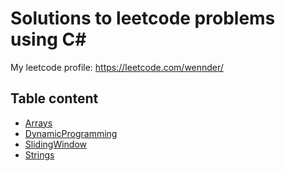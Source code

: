 # Solutions to leetcode problems using C#

My leetcode profile: https://leetcode.com/wennder/

## Table content
* [Arrays](/Arrays)
* [DynamicProgramming](/DynamicProgramming)
* [SlidingWindow](/SlidingWindow)
* [Strings](/Strings)
